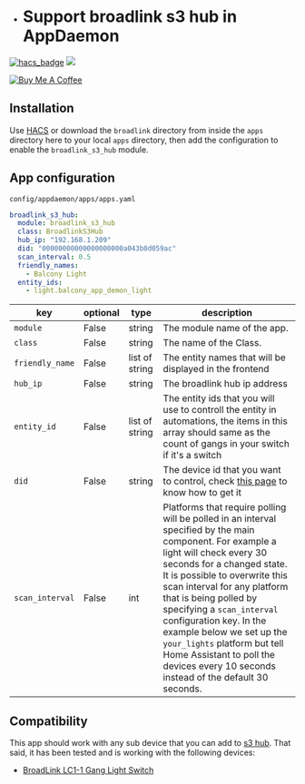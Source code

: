 - # Support broadlink s3 hub in AppDaemon

[![hacs_badge](https://img.shields.io/badge/HACS-Default-orange.svg?style=for-the-badge)](https://github.com/custom-components/hacs) [![](https://img.shields.io/github/v/release/mnayef95/broadlink-s3-hub-app-daemon.svg?include_prereleases&style=for-the-badge)](https://github.com/ericmatte/ad-media-lights-sync/releases)

<a href="https://www.buymeacoffee.com/mnayef95" target="_blank"><img src="https://www.buymeacoffee.com/assets/img/custom_images/orange_img.png" alt="Buy Me A Coffee" style="height: auto !important;width: auto !important;" ></a>

## Installation

Use [HACS](https://hacs.xyz/) or download the `broadlink` directory from inside the `apps` directory here to your
local `apps` directory, then add the configuration to enable the `broadlink_s3_hub` module.

## App configuration

`config/appdaemon/apps/apps.yaml`

```yaml
broadlink_s3_hub:
  module: broadlink_s3_hub
  class: BroadlinkS3Hub
  hub_ip: "192.168.1.209"
  did: "00000000000000000000a043b0d059ac"
  scan_interval: 0.5
  friendly_names:
    - Balcony Light
  entity_ids:
    - light.balcony_app_demon_light
 ```

| key             | optional | type           | description                                                                                                                                                                                                                                                                                                                                                                                                                                                          |
| --------------- | -------- |----------------|----------------------------------------------------------------------------------------------------------------------------------------------------------------------------------------------------------------------------------------------------------------------------------------------------------------------------------------------------------------------------------------------------------------------------------------------------------------------|
| `module`        | False    | string         | The module name of the app.                                                                                                                                                                                                                                                                                                                                                                                                                                          |
| `class`         | False    | string         | The name of the Class.                                                                                                                                                                                                                                                                                                                                                                                                                                               |
| `friendly_name` | False    | list of string | The entity names that will be displayed in the frontend                                                                                                                                                                                                                                                                                                                                                                                                              |
| `hub_ip`        | False    | string         | The broadlink hub ip address                                                                                                                                                                                                                                                                                                                                                                                                                                         |
| `entity_id`     | False    | list of string | The entity ids that you will use to controll the entity in automations, the items in this array should same as the count of gangs in your switch if it's a switch                                                                                                                                                                                                                                                                                                    |
| `did`           | False    | string         | The device id that you want to control, check [this page](https://community.home-assistant.io/t/broadlink-s3-hub-support/319832/18?u=mnayef95) to know how to get it                                                                                                                                                                                                                                                                                                 |
| `scan_interval` | False    | int            | Platforms that require polling will be polled in an interval specified by the main component. For example a light will check every 30 seconds for a changed state. It is possible to overwrite this scan interval for any platform that is being polled by specifying a `scan_interval` configuration key. In the example below we set up the `your_lights` platform but tell Home Assistant to poll the devices every 10 seconds instead of the default 30 seconds. |

## Compatibility

This app should work with any sub device that you can add
to [s3 hub](https://www.ibroadlink.com/productinfo/778144.html).
That said, it has been tested and is working with the following devices:

- [BroadLink LC1-1 Gang Light Switch](https://www.amazon.co.uk/BroadLink-Neutral-Capacitor-Required-Compatible/dp/B096ZPL2TC?th=1)
